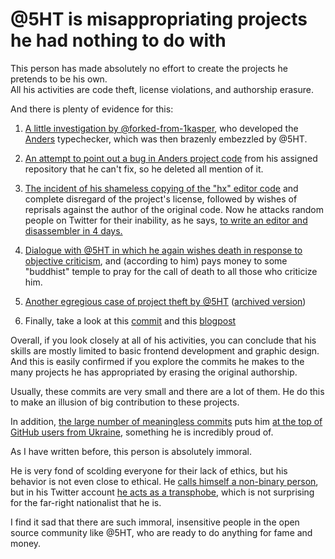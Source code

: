 # @5HT is misappropriating projects he had nothing to do with

This person has made absolutely no effort to create the projects he pretends to be his own.<br>
All his activities are code theft, license violations, and authorship erasure. 

And there is plenty of evidence for this:

1) [A little investigation by @forked-from-1kasper](https://gist.github.com/forked-from-1kasper/06d241303cc314b35c291c38e61a5e0c), who developed the [Anders](https://github.com/forked-from-1kasper/anders) typechecker, which was then brazenly embezzled by @5HT.

2) [An attempt to point out a bug in Anders project code](https://archive.fo/S7TjD) from his assigned repository that he can't fix, so he deleted all mention of it.

3) [The incident of his shameless copying of the "hx" editor code](https://web.archive.org/web/20220617154719/https://github.com/krpors/hx/issues/22) and complete disregard of the project's license, followed by wishes of reprisals against the author of the original code. Now he attacks random people on Twitter for their inability, as he says, [to write an editor and disassembler in 4 days.](https://web.archive.org/web/20220804061309/https://twitter.com/miaerpuno/status/1554880769402740737)

4) [Dialogue with @5HT in which he again wishes death in response to objective criticism](https://web.archive.org/web/20220708050737/https://gist.github.com/AlexeyZolcman/d1da20bc76fb808cfa9575197aac9d88), and (according to him) pays money to some "buddhist" temple to pray for the call of dеаth to all those who criticize him.

5) [Another egregious case of project theft by @5HT](https://github.com/groupoid/formal.uno/issues/2) ([archived version](https://web.archive.org/web/20220825153644/https://github.com/groupoid/formal.uno/issues/2))

6) Finally, take a look at this [commit](https://web.archive.org/web/20220730180752/https://github.com/synrc/n2o/commit/9dc7514f4a57abb0f6b43cb56a1c5d37c80b09f3) and this [blogpost](http://www.ostinelli.net/misultin-erlang-and-websockets/) 

Overall, if you look closely at all of his activities, you can conclude that his skills are mostly limited to basic frontend development and graphic design. And this is easily confirmed if you explore the commits he makes to the many projects he has appropriated by erasing the original authorship.

Usually, these commits are very small and there are a lot of them.
He do this to make an illusion of big contribution to these projects.

In addition, [the large number of meaningless commits](https://github.com/5HT/5HT/commits/master?after=219023c1880fac99fa347b6192445a4314ae533e+34&branch=master&qualified_name=refs%2Fheads%2Fmaster) puts him [at the top of GitHub users from Ukraine](https://github.com/gayanvoice/top-github-users/blob/main/markdown/public_contributions/ukraine.md), something he is incredibly proud of.

As I have written before, this person is absolutely immoral. 

He is very fond of scolding everyone for their lack of ethics, but his behavior is not even close to ethical. He [calls himself a non-binary person](https://tonpa.guru/stream/2022/2022-04-10%20Russian%20War%20against%20Groupoid%20Infinity.htm), but in his Twitter account [he acts as a transphobe](https://archive.fo/d6BnB), which is not surprising for the far-right nationalist that he is.

I find it sad that there are such immoral, insensitive people in the open source community like @5HT, who are ready to do anything for fame and money.


